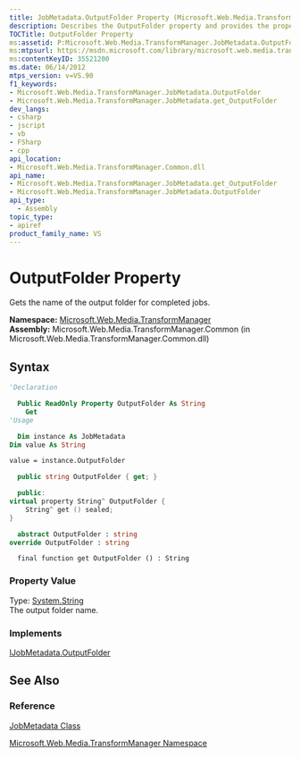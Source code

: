```yaml
---
title: JobMetadata.OutputFolder Property (Microsoft.Web.Media.TransformManager)
description: Describes the OutputFolder property and provides the property's namespace, assembly, syntax, property value, and what the property implements.
TOCTitle: OutputFolder Property
ms:assetid: P:Microsoft.Web.Media.TransformManager.JobMetadata.OutputFolder
ms:mtpsurl: https://msdn.microsoft.com/library/microsoft.web.media.transformmanager.jobmetadata.outputfolder(v=VS.90)
ms:contentKeyID: 35521200
ms.date: 06/14/2012
mtps_version: v=VS.90
f1_keywords:
- Microsoft.Web.Media.TransformManager.JobMetadata.OutputFolder
- Microsoft.Web.Media.TransformManager.JobMetadata.get_OutputFolder
dev_langs:
- csharp
- jscript
- vb
- FSharp
- cpp
api_location:
- Microsoft.Web.Media.TransformManager.Common.dll
api_name:
- Microsoft.Web.Media.TransformManager.JobMetadata.get_OutputFolder
- Microsoft.Web.Media.TransformManager.JobMetadata.OutputFolder
api_type:
  - Assembly
topic_type:
- apiref
product_family_name: VS
---
```


# OutputFolder Property

Gets the name of the output folder for completed jobs.

**Namespace:**  [Microsoft.Web.Media.TransformManager](microsoft-web-media-transformmanager-namespace.md)  
**Assembly:**  Microsoft.Web.Media.TransformManager.Common (in Microsoft.Web.Media.TransformManager.Common.dll)

## Syntax

```vb
'Declaration

  Public ReadOnly Property OutputFolder As String
    Get
'Usage

  Dim instance As JobMetadata
Dim value As String

value = instance.OutputFolder
```

```csharp
  public string OutputFolder { get; }
```

```cpp
  public:
virtual property String^ OutputFolder {
    String^ get () sealed;
}
```

``` fsharp
  abstract OutputFolder : string
override OutputFolder : string
```

```jscript
  final function get OutputFolder () : String
```

### Property Value

Type: [System.String](https://msdn.microsoft.com/library/s1wwdcbf)  
The output folder name.  

### Implements

[IJobMetadata.OutputFolder](ijobmetadata-outputfolder-property-microsoft-web-media-transformmanager.md)  

## See Also

### Reference

[JobMetadata Class](jobmetadata-class-microsoft-web-media-transformmanager.md)

[Microsoft.Web.Media.TransformManager Namespace](microsoft-web-media-transformmanager-namespace.md)
